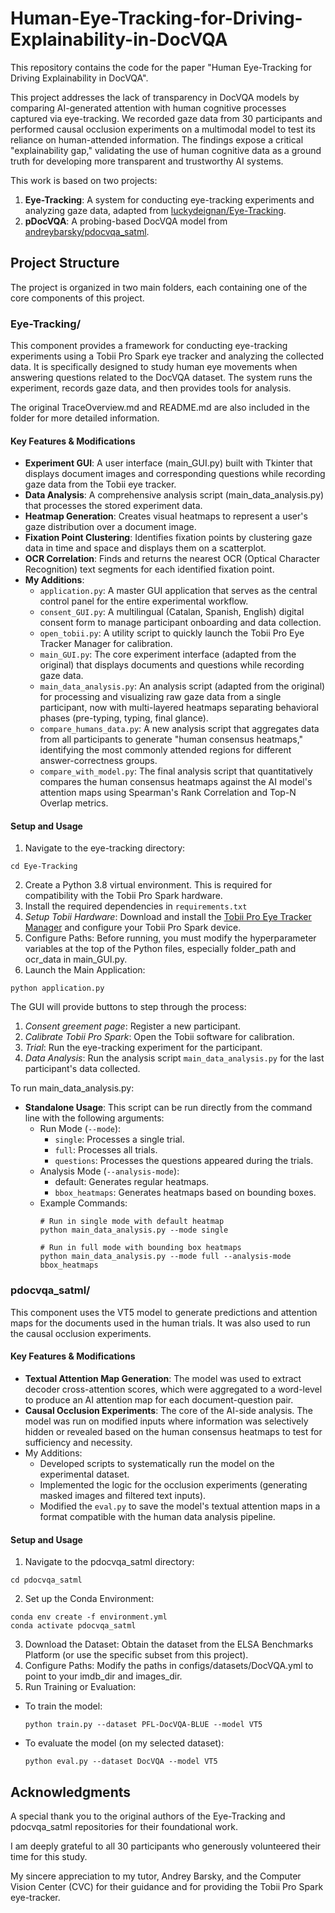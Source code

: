 # Human-Eye-Tracking-for-Driving-Explainability-in-DocVQA

This repository contains the code for the paper "Human Eye-Tracking for Driving Explainability in DocVQA". 

This project addresses the lack of transparency in DocVQA models by comparing AI-generated attention with human cognitive processes captured via eye-tracking. We recorded gaze data from 30 participants and performed causal occlusion experiments on a multimodal model to test its reliance on human-attended information. The findings expose a critical "explainability gap," validating the use of human cognitive data as a ground truth for developing more transparent and trustworthy AI systems.

This work is based on two projects: 
1. **Eye-Tracking**: A system for conducting eye-tracking experiments and analyzing gaze data, adapted from  [luckydeignan/Eye-Tracking](https://github.com/luckydeignan/Eye-Tracking).
2. **pDocVQA**: A probing-based DocVQA model from [andreybarsky/pdocvqa_satml](https://github.com/andreybarsky/pdocvqa_satml).

## Project Structure 

The project is organized in two main folders, each containing one of the core components of this project.

### Eye-Tracking/
This component provides a framework for conducting eye-tracking experiments using a Tobii Pro Spark eye tracker and analyzing the collected data. It is specifically designed to study human eye movements when answering questions related to the DocVQA dataset. The system runs the experiment, records gaze data, and then provides tools for analysis.

The original TraceOverview.md and README.md are also included in the folder for more detailed information.

#### Key Features & Modifications

- **Experiment GUI**: A user interface (main_GUI.py) built with Tkinter that displays document images and corresponding questions while recording gaze data from the Tobii eye tracker.
- **Data Analysis**: A comprehensive analysis script (main_data_analysis.py) that processes the stored experiment data.
- **Heatmap Generation**: Creates visual heatmaps to represent a user's gaze distribution over a document image.
- **Fixation Point Clustering**: Identifies fixation points by clustering gaze data in time and space and displays them on a scatterplot.
- **OCR Correlation**: Finds and returns the nearest OCR (Optical Character Recognition) text segments for each identified fixation point.
- **My Additions**:
  - `application.py`: A master GUI application that serves as the central control panel for the entire experimental workflow.
  - `consent_GUI.py`: A multilingual (Catalan, Spanish, English) digital consent form to manage participant onboarding and data collection.
  - `open_tobii.py`: A utility script to quickly launch the Tobii Pro Eye Tracker Manager for calibration.
  - `main_GUI.py`: The core experiment interface (adapted from the original) that displays documents and questions while recording gaze data.
  - `main_data_analysis.py`: An analysis script (adapted from the original) for processing and visualizing raw gaze data from a single participant, now with multi-layered heatmaps separating behavioral phases (pre-typing, typing, final glance).
  - `compare_humans_data.py`: A new analysis script that aggregates data from all participants to generate "human consensus heatmaps," identifying the most commonly attended regions for different answer-correctness groups.
  - `compare_with_model.py`: The final analysis script that quantitatively compares the human consensus heatmaps against the AI model's attention maps using Spearman's Rank Correlation and Top-N Overlap metrics.

#### Setup and Usage
1. Navigate to the eye-tracking directory:
  ```
  cd Eye-Tracking
  ```
2. Create a Python 3.8 virtual environment. This is required for compatibility with the Tobii Pro Spark hardware.
3. Install the required dependencies in `requirements.txt`
4. *Setup Tobii Hardware*: Download and install the [Tobii Pro Eye Tracker Manager](https://connect.tobii.com/s/etm-downloads?language=en_US) and configure your Tobii Pro Spark device.
5. Configure Paths: Before running, you must modify the hyperparameter variables at the top of the Python files, especially folder_path and ocr_data in main_GUI.py.
6. Launch the Main Application:

```
python application.py
```

The GUI will provide buttons to step through the process:
  1. *Consent greement page*: Register a new participant.
  2. *Calibrate Tobii Pro Spark*: Open the Tobii software for calibration.
  3. *Trial*: Run the eye-tracking experiment for the participant.
  4. *Data Analysis*: Run the analysis script `main_data_analysis.py` for the last participant's data collected.

To run main_data_analysis.py: 
- **Standalone Usage**: This script can be run directly from the command line with the following arguments:
  - Run Mode (`--mode`):
    - `single`: Processes a single trial.
    - `full`: Processes all trials.
    - `questions`: Processes the questions appeared during the trials.
  - Analysis Mode (`--analysis-mode`):
    - default: Generates regular heatmaps.
    - `bbox_heatmaps`: Generates heatmaps based on bounding boxes.
  - Example Commands:
    ```
    # Run in single mode with default heatmap
    python main_data_analysis.py --mode single
    
    # Run in full mode with bounding box heatmaps
    python main_data_analysis.py --mode full --analysis-mode bbox_heatmaps
    ```

### pdocvqa_satml/

This component uses the VT5 model to generate predictions and attention maps for the documents used in the human trials. It was also used to run the causal occlusion experiments.

#### Key Features & Modifications
- **Textual Attention Map Generation**: The model was used to extract decoder cross-attention scores, which were aggregated to a word-level to produce an AI attention map for each document-question pair.
- **Causal Occlusion Experiments**: The core of the AI-side analysis. The model was run on modified inputs where information was selectively hidden or revealed based on the human consensus heatmaps to test for sufficiency and necessity.
- My Additions:
  - Developed scripts to systematically run the model on the experimental dataset.
  - Implemented the logic for the occlusion experiments (generating masked images and filtered text inputs).
  - Modified the `eval.py` to save the model's textual attention maps in a format compatible with the human data analysis pipeline.

#### Setup and Usage
1. Navigate to the pdocvqa_satml directory:
  ```
  cd pdocvqa_satml
  ```
2. Set up the Conda Environment:
  ```
  conda env create -f environment.yml
  conda activate pdocvqa_satml
  ```
3. Download the Dataset: Obtain the dataset from the ELSA Benchmarks Platform (or use the specific subset from this project).
4. Configure Paths: Modify the paths in configs/datasets/DocVQA.yml to point to your imdb_dir and images_dir.
5. Run Training or Evaluation:
  - To train the model:
    ```
    python train.py --dataset PFL-DocVQA-BLUE --model VT5

    ```
  - To evaluate the model (on my selected dataset):
    ```
    python eval.py --dataset DocVQA --model VT5
    ```


## Acknowledgments
A special thank you to the original authors of the Eye-Tracking and pdocvqa_satml repositories for their foundational work.

I am deeply grateful to all 30 participants who generously volunteered their time for this study.

My sincere appreciation to my tutor, Andrey Barsky, and the Computer Vision Center (CVC) for their guidance and for providing the Tobii Pro Spark eye-tracker.




